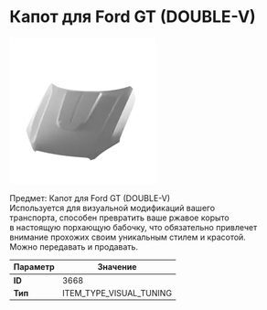 # Капот для Ford GT (DOUBLE-V)

![Item Image](../img/3668.webp?raw=true)

Предмет: Капот для Ford GT (DOUBLE-V)<br>Используется для визуальной модификаций вашего<br>транспорта, способен превратить ваше ржавое корыто<br>в настоящую порхающую бабочку, что обязательно привлечет<br>внимание прохожих своим уникальным стилем и красотой.<br>Можно передавать и продавать.


| Параметр | Значение |
|----------|----------|
| **ID** | 3668 |
| **Тип** | ITEM_TYPE_VISUAL_TUNING |


